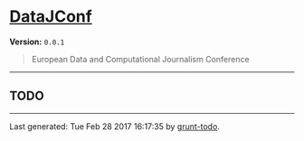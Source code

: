 # [DataJConf]( https://github.com/martinjc/datajconf.git.git#readme )

**Version:** `0.0.1`

> European Data and Computational Journalism Conference

* * *

## TODO


* * *

Last generated: Tue Feb 28 2017 16:17:35 by [grunt-todo](https://github.com/leny/grunt-todo).
